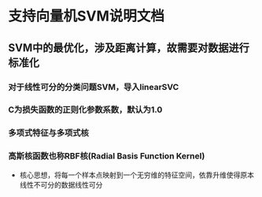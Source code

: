 # 支持向量机SVM说明文档

## SVM中的最优化，涉及距离计算，故需要对数据进行标准化
### 对于线性可分的分类问题SVM，导入linearSVC
### C为损失函数的正则化参数系数，默认为1.0

### 多项式特征与多项式核
### 高斯核函数也称RBF核(Radial Basis Function Kernel)
- 核心思想，将每一个样本点映射到一个无穷维的特征空间，依靠升维使得原本线性不可分的数据线性可分

